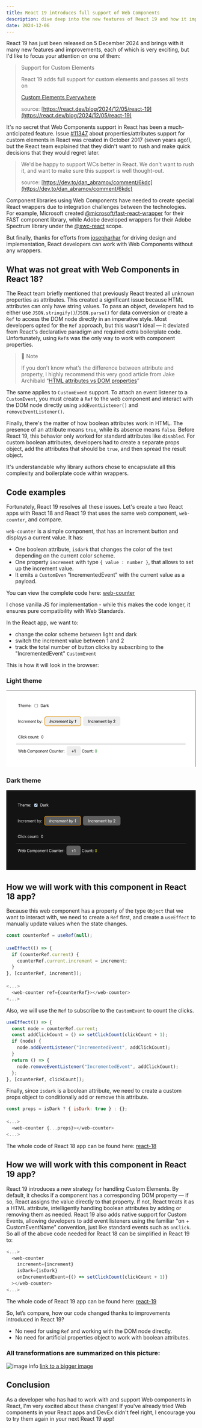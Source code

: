 ```yaml
---
title: React 19 introduces full support of Web Components
description: dive deep into the new features of React 19 and how it improves the integration with Web Components.
date: 2024-12-06
---
```


React 19 has just been released on 5 December 2024 and brings with it many new features and improvements, each of which is very exciting, but I'd like to focus your attention on one of them:

> Support for Custom Elements
>
> React 19 adds full support for custom elements and passes all tests on
>
> [Custom Elements Everywhere](https://custom-elements-everywhere.com/)
>
> source: [https://react.dev/blog/2024/12/05/react-19](https://react.dev/blog/2024/12/05/react-19)

It's no secret that Web Components support in React has been a much-anticipated feature. Issue [#11347](https://github.com/facebook/react/issues/11347) about properties/attributes support for custom elements in React was created in October 2017 (seven years ago!), but the React team explained that they didn't want to rush and make quick decisions that they would regret later.

> We'd be happy to support WCs better in React. We don't want to rush it, and want to make sure this support is well thought-out.
>
> source: [https://dev.to/dan_abramov/comment/6kdc](https://dev.to/dan_abramov/comment/6kdc)

Component libraries using Web Components have needed to create special React wrappers due to integration challenges between the technologies. For example, Microsoft created [@microsoft/fast-react-wrapper](https://www.npmjs.com/package/@microsoft/fast-react-wrapper) for their FAST component library, while Adobe developed wrappers for their Adobe Spectrum library under the [@swc-react](https://opensource.adobe.com/spectrum-web-components/using-swc-react/) scope.

But finally, thanks for efforts from [josepharhar](https://github.com/josepharhar) for driving design and implementation, React developers can work with Web Components without any wrappers.

## What was not great with Web Components in React 18?

The React team briefly mentioned that previously React treated all unknown properties as attributes. This created a significant issue because HTML attributes can only have string values. To pass an object, developers had to either use `JSON.stringify()`/`JSON.parse()` for data conversion or create a `Ref` to access the DOM node directly in an imperative style. Most developers opted for the `Ref` approach, but this wasn't ideal — it deviated from React's declarative paradigm and required extra boilerplate code. Unfortunately, using `Ref`s was the only way to work with component properties.

> 📜 Note
>
> If you don’t know what’s the difference between attribute and property, I highly recommend this very good article from Jake Archibald “[HTML attributes vs DOM properties](https://jakearchibald.com/2024/attributes-vs-properties/)”

The same applies to `CustomEvent` support. To attach an event listener to a `CustomEvent`, you must create a `Ref` to the web component and interact with the DOM node directly using `addEventListener()` and `removeEventListener()`.

Finally, there's the matter of how boolean attributes work in HTML. The presence of an attribute means `true`, while its absence means `false`. Before React 19, this behavior only worked for standard attributes like `disabled`. For custom boolean attributes, developers had to create a separate props object, add the attributes that should be `true`, and then spread the result object.

It's understandable why library authors chose to encapsulate all this complexity and boilerplate code within wrappers.

## Code examples

Fortunately, React 19 resolves all these issues. Let's create a two React apps with React 18 and React 19 that uses the same web component, `web-counter`, and compare.

`web-counter` is a simple component, that has an increment button and displays a current value. It has:
- One boolean attribute, `isdark` that changes the color of the text depending on the current color scheme.
- One property `increment` with type `{ value : number }`, that allows to set up the increment value.
- It emits a `CustomEven` “IncrementedEvent” with the current value as a payload.


You can view the complete code here: [web-counter](https://github.com/aleks-elkin/react-web-components/blob/main/packages/web-components/web-counter.js)

I chose vanilla JS for implementation - while this makes the code longer, it ensures pure compatibility with Web Standards.

In the React app, we want to:
 - change the color scheme between light and dark
 - switch the increment value between 1 and 2
 - track the total number of button clicks by subscribing to the "IncrementedEvent" `CustomEvent`

This is how it will look in the browser:

### Light theme

![Light theme](../assets/light.png)

### Dark theme

![Dark theme](../assets/dark.png)

## How we will work with this component in React 18 app?

Because this web component has a property of the type `Object` that we want to interact with, we need to create a `Ref` first, and create a `useEffect` to manually update values when the state changes.

```javascript
const counterRef = useRef(null);

useEffect(() => {
  if (counterRef.current) {
    counterRef.current.increment = increment;
  }
}, [counterRef, increment]);

<...>
  <web-counter ref={counterRef}></web-counter>
<...>
```

Also, we will use the `Ref` to subscribe to the `CustomEvent` to count the clicks.

```javascript
useEffect(() => {
  const node = counterRef.current;
  const addClickCount = () => setClickCount(clickCount + 1);
  if (node) {
    node.addEventListener("IncrementedEvent", addClickCount);
  }
  return () => {
    node.removeEventListener("IncrementedEvent", addClickCount);
  };
}, [counterRef, clickCount]);
```

Finally, since `isdark` is a boolean attribute, we need to create a custom props object to conditionally add or remove this attribute.

```javascript
const props = isDark ? { isDark: true } : {};

<...>
  <web-counter {...props}></web-counter>
<...>
```

The whole code of React 18 app can be found here: [react-18](https://github.com/aleks-elkin/react-web-components/tree/main/packages/react-18)

## How we will work with this component in React 19 app?

React 19 introduces a new strategy for handling Custom Elements. By default, it checks if a component has a corresponding DOM property — if so, React assigns the value directly to that property. If not, React treats it as a HTML attribute, intelligently handling boolean attributes by adding or removing them as needed. React 19 also adds native support for Custom Events, allowing developers to add event listeners using the familiar "on + CustomEventName" convention, just like standard events such as `onClick`. So all of the above code needed for React 18 can be simplified in React 19 to:

```javascript
<...>
  <web-counter
    increment={increment}
    isDark={isDark}
    onIncrementedEvent={() => setClickCount(clickCount + 1)}
  ></web-counter>
<...>
```

The whole code of React 19 app can be found here: [react-19](https://github.com/aleks-elkin/react-web-components/tree/main/packages/react-19)

So, let’s compare, how our code changed thanks to improvements introduced in React 19?

- No need for using `Ref` and working with the DOM node directly.
- No need for artificial properties object to work with boolean attributes.

### All transformations are summarized on this picture:
![image info](/static/comparison.png)
[link to a bigger image](/static/comparison.png)

## Conclusion

As a developer who has had to work with and support Web components in React, I'm very excited about these changes! If you've already tried Web components in your React apps and DevEx didn't feel right, I encourage you to try them again in your next React 19 app!
